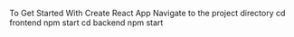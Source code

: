 To Get Started With Create React App
Navigate to the project directory
cd frontend
npm start
cd backend
npm start
